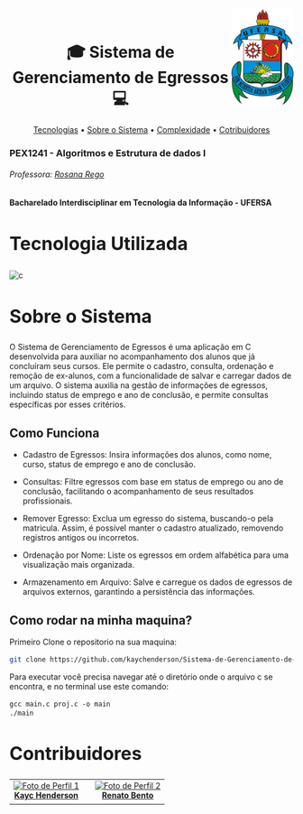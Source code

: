 <div>
<img align="right" width="110" height="170" src="./image/Ufersa.png">
<br>

<h1 align="center" style="font-weight: bold;"> 🎓 Sistema de Gerenciamento de Egressos 💻</h1>
<p align="center">
    <a href="#tech">Tecnologias</a> •
    <a href="#about">Sobre o Sistema</a> •
    <a href="#complexity">Complexidade</a> •
    <a href="#colab">Cotribuidores</a>
</p>

### PEX1241 - Algoritmos e Estrutura de dados I
###### Professora: [Rosana Rego](https://github.com/roscibely)

#### Bacharelado Interdisciplinar em Tecnologia da Informação - UFERSA

<div>
  <h2 id="tech" style="font-weight: bold; font-size: 2rem">Tecnologia Utilizada</h2> 
  <img align="center" alt="c" src="https://img.shields.io/badge/C-FFFFFF?style=for-the-badge&logo=c&logoColor=black"/>

  <h2 id="about" style="font-weight: bold; font-size: 2rem">Sobre o Sistema</h2>

O Sistema de Gerenciamento de Egressos é uma aplicação em C desenvolvida para auxiliar no acompanhamento dos alunos que já concluíram seus cursos. Ele permite o cadastro, consulta, ordenação e remoção de ex-alunos, com a funcionalidade de salvar e carregar dados de um arquivo. O sistema auxilia na gestão de informações de egressos, incluindo status de emprego e ano de conclusão, e permite consultas específicas por esses critérios.
## Como Funciona

- Cadastro de Egressos: Insira informações dos alunos, como nome, curso, status de emprego e ano de conclusão.

- Consultas: Filtre egressos com base em status de emprego ou ano de conclusão, facilitando o acompanhamento de seus resultados profissionais.

- Remover Egresso: Exclua um egresso do sistema, buscando-o pela matricula. Assim, é possível manter o cadastro atualizado, removendo registros antigos ou incorretos.

- Ordenação por Nome: Liste os egressos em ordem alfabética para uma visualização mais organizada.

- Armazenamento em Arquivo: Salve e carregue os dados de egressos de arquivos externos, garantindo a persistência das informações.

## Como rodar na minha maquina?

Primeiro Clone o repositorio na sua maquina:

```bash
git clone https://github.com/kaychenderson/Sistema-de-Gerenciamento-de-Egressos
```

Para executar você precisa navegar até o diretório onde o arquivo c se encontra, e no terminal use este comando:

```
gcc main.c proj.c -o main
./main
```
  
  <h2 id="colab" style="font-weight: bold; font-size: 2rem">Contribuidores</h2>
 
  <table align="center">
    <tr>
      <td align="center">
        <a href="#">
          <img src="https://avatars.githubusercontent.com/u/146909378?v=4" width="100px;" alt="Foto de Perfil 1"/><br>
          <sub>
            <a href="https://github.com/kaychenderson"><b>Kayc Henderson</b></a>
          </sub>
        </a>
      </td>
          </sub>
        </a>
      </td>
      <td align="center">
        <a href="#">
        </a>
      </td>
      <td align="center">
        <a href="#">
          <img src="https://avatars.githubusercontent.com/u/167001503?v=4" width="100px;" alt="Foto de Perfil 2"/><br>
            <sub>
              <a href="https://github.com/renat0ben"><b>Renato Bento</b></a>
            </sub>
        </a>
      </td>
    </tr>
  </table>
</div>
